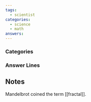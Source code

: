 ```yaml
---
tags:
  - scientist
categories:
  - science
  - math
answers:
---
```

### Categories

### Answer Lines

## Notes
Mandelbrot coined the term [[fractal]].